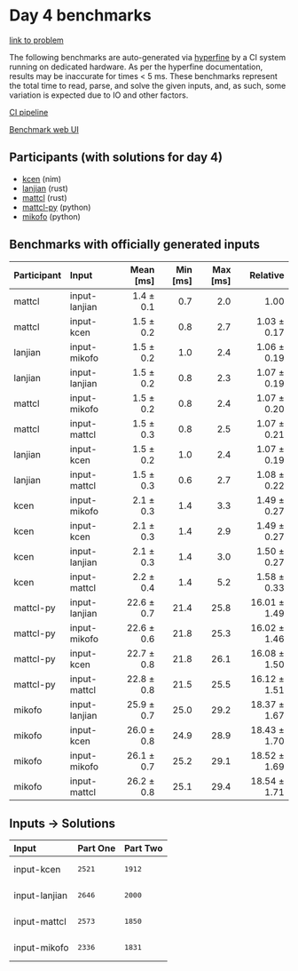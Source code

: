 # Day 4 benchmarks

[link to problem](https://adventofcode.com/2024/day/4)

The following benchmarks are auto-generated via
[hyperfine](https://github.com/sharkdp/hyperfine) by a CI system running on
dedicated hardware. As per the hyperfine documentation, results may be
inaccurate for times < 5 ms. These benchmarks represent the total time to read,
parse, and solve the given inputs, and, as such, some variation is expected due
to IO and other factors.

[CI pipeline](http://ci.papercode.net:8080/teams/main/pipelines/aoc2024)

[Benchmark web UI](https://aoc.ancalagon.black)


## Participants (with solutions for day 4)

- [kcen](https://github.com/kcen/aoc2024) (nim)
- [lanjian](https://github.com/lanjian/aoc-2024) (rust)
- [mattcl](https://github.com/mattcl/aoc2024) (rust)
- [mattcl-py](https://github.com/mattcl/aoc2024-py) (python)
- [mikofo](https://github.com/mikofo/aoc2024) (python)


## Benchmarks with officially generated inputs

| Participant | Input | Mean [ms] | Min [ms] | Max [ms] | Relative |
|:---|:---|---:|---:|---:|---:|
| mattcl | input-lanjian | 1.4 ± 0.1 | 0.7 | 2.0 | 1.00 |
| mattcl | input-kcen | 1.5 ± 0.2 | 0.8 | 2.7 | 1.03 ± 0.17 |
| lanjian | input-mikofo | 1.5 ± 0.2 | 1.0 | 2.4 | 1.06 ± 0.19 |
| lanjian | input-lanjian | 1.5 ± 0.2 | 0.8 | 2.3 | 1.07 ± 0.19 |
| mattcl | input-mikofo | 1.5 ± 0.2 | 0.8 | 2.4 | 1.07 ± 0.20 |
| mattcl | input-mattcl | 1.5 ± 0.3 | 0.8 | 2.5 | 1.07 ± 0.21 |
| lanjian | input-kcen | 1.5 ± 0.2 | 1.0 | 2.4 | 1.07 ± 0.19 |
| lanjian | input-mattcl | 1.5 ± 0.3 | 0.6 | 2.7 | 1.08 ± 0.22 |
| kcen | input-mikofo | 2.1 ± 0.3 | 1.4 | 3.3 | 1.49 ± 0.27 |
| kcen | input-kcen | 2.1 ± 0.3 | 1.4 | 2.9 | 1.49 ± 0.27 |
| kcen | input-lanjian | 2.1 ± 0.3 | 1.4 | 3.0 | 1.50 ± 0.27 |
| kcen | input-mattcl | 2.2 ± 0.4 | 1.4 | 5.2 | 1.58 ± 0.33 |
| mattcl-py | input-lanjian | 22.6 ± 0.7 | 21.4 | 25.8 | 16.01 ± 1.49 |
| mattcl-py | input-mikofo | 22.6 ± 0.6 | 21.8 | 25.3 | 16.02 ± 1.46 |
| mattcl-py | input-kcen | 22.7 ± 0.8 | 21.8 | 26.1 | 16.08 ± 1.50 |
| mattcl-py | input-mattcl | 22.8 ± 0.8 | 21.5 | 25.5 | 16.12 ± 1.51 |
| mikofo | input-lanjian | 25.9 ± 0.7 | 25.0 | 29.2 | 18.37 ± 1.67 |
| mikofo | input-kcen | 26.0 ± 0.8 | 24.9 | 28.9 | 18.43 ± 1.70 |
| mikofo | input-mikofo | 26.1 ± 0.7 | 25.2 | 29.1 | 18.52 ± 1.69 |
| mikofo | input-mattcl | 26.2 ± 0.8 | 25.1 | 29.4 | 18.54 ± 1.71 |


## Inputs -> Solutions

| Input | Part One | Part Two |
|:---|:---|:---|
|input-kcen|<pre>2521</pre>|<pre>1912</pre>|
|input-lanjian|<pre>2646</pre>|<pre>2000</pre>|
|input-mattcl|<pre>2573</pre>|<pre>1850</pre>|
|input-mikofo|<pre>2336</pre>|<pre>1831</pre>|